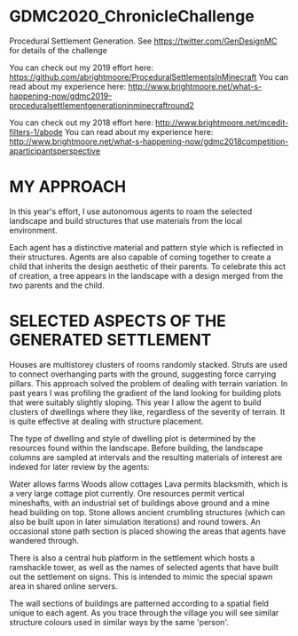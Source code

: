 # GDMC2020_ChronicleChallenge
Procedural Settlement Generation. See https://twitter.com/GenDesignMC for details of the challenge

You can check out my 2019 effort here: https://github.com/abrightmoore/ProceduralSettlementsInMinecraft
You can read about my experience here: http://www.brightmoore.net/what-s-happening-now/gdmc2019-proceduralsettlementgenerationinminecraftround2

You can check out my 2018 effort here: http://www.brightmoore.net/mcedit-filters-1/abode
You can read about my experience here: http://www.brightmoore.net/what-s-happening-now/gdmc2018competition-aparticipantsperspective

# MY APPROACH

In this year's effort, I use autonomous agents to roam the selected landscape and build structures that use materials from the local environment.

Each agent has a distinctive material and pattern style which is reflected in their structures. Agents are also capable of coming together to create a child that inherits the design aesthetic of their parents. To celebrate this act of creation, a tree appears in the landscape with a design merged from the two parents and the child.

# SELECTED ASPECTS OF THE GENERATED SETTLEMENT

Houses are multistorey clusters of rooms randomly stacked. Struts are used to connect overhanging parts with the ground, suggesting force carrying pillars. This approach solved the problem of dealing with terrain variation. In past years I was profiling the gradient of the land looking for building plots that were suitably slightly sloping. This year I allow the agent to build clusters of dwellings where they like, regardless of the severity of terrain. It is quite effective at dealing with structure placement.

The type of dwelling and style of dwelling plot is determined by the resources found within the landscape. Before building, the landscape columns are sampled at intervals and the resulting materials of interest are indexed for later review by the agents:

Water allows farms
Woods allow cottages
Lava permits blacksmith, which is a very large cottage plot currently.
Ore resources permit vertical mineshafts, with an industrial set of buildings above ground and a mine head building on top.
Stone allows ancient crumbling structures (which can also be built upon in later simulation iterations) and round towers.
An occasional stone path section is placed showing the areas that agents have wandered through.

There is also a central hub platform in the settlement which hosts a ramshackle tower, as well as the names of selected agents that have built out the settlement on signs. This is intended to mimic the special spawn area in shared online servers.

The wall sections of buildings are patterned according to a spatial field unique to each agent. As you trace through the village you will see similar structure colours used in similar ways by the same 'person'.
